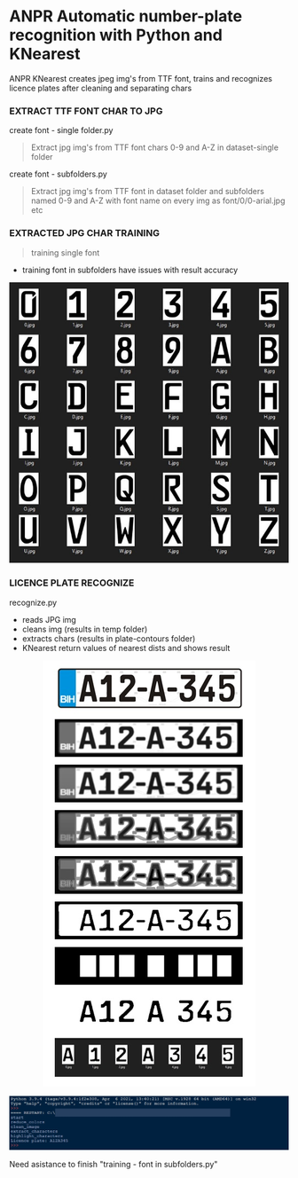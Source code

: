 # ANPR Automatic number-plate recognition with Python and KNearest 
ANPR KNearest creates jpeg img's from TTF font, trains and recognizes licence plates after cleaning and separating chars


### EXTRACT TTF FONT CHAR TO JPG
create font - single folder.py
>Extract jpg img's from TTF font chars 0-9 and A-Z in dataset-single folder


create font - subfolders.py
>Extract jpg img's from TTF font in dataset folder and subfolders named 0-9 and A-Z with font name on every img as font/0/0-arial.jpg etc


### EXTRACTED JPG CHAR TRAINING
>training single font
* training font in subfolders have issues with result accuracy

<p align="center">   
  <img src="/demo/chars.jpg">
</p>

### LICENCE PLATE RECOGNIZE
recognize.py
* reads JPG img
* cleans img (results in temp folder)
* extracts chars (results in plate-contours folder)
* KNearest return values of nearest dists and shows result

<p align="center">   
  <img src="/demo/demo.jpg">
</p>

<p align="center">   
  <img src="/demo/ocr.jpg">
</p>

Need asistance to finish "training - font in subfolders.py"

